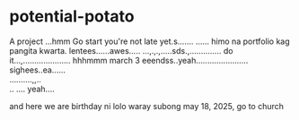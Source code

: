# potential-potato
A project
...hmm
Go start you're not late yet.s.......
......
himo na portfolio kag pangita kwarta. lentees......awes.....
...,.,.,.....sds.,..............
do it...,.....................
 hhhmmm march 3 eeendss..yeah.......................
 sighees..ea......
 <br>..........,,..
 <br>..
....
 yeah....

 and here we are birthday ni lolo waray subong may 18, 2025, go to church
<!-- I will start today freelancing and VA help meqq....

help me help me helpppp.....

mashed potato
heyy

hello. s.

